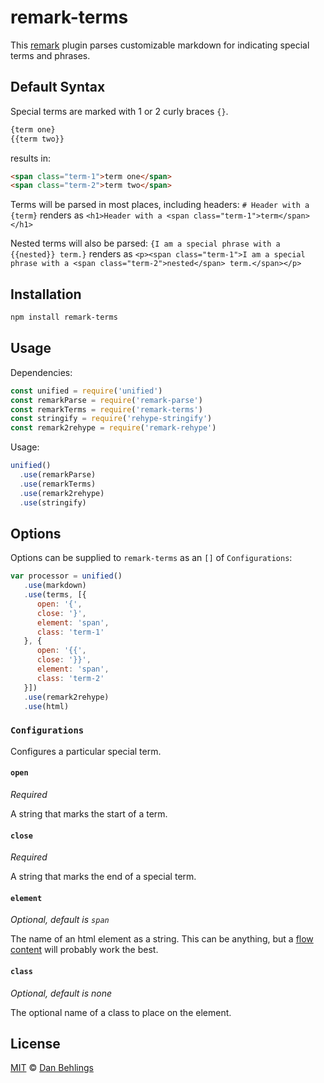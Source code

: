 # remark-terms

This [remark] plugin parses customizable markdown for indicating special terms and phrases. 

## Default Syntax

Special terms are marked with 1 or 2 curly braces `{}`. 

```markdown
{term one}
{{term two}}
```

results in:

```html
<span class="term-1">term one</span>
<span class="term-2">term two</span>
```

Terms will be parsed in most places, including headers: `# Header with a {term}` renders as `<h1>Header with a <span class="term-1">term</span></h1>`

Nested terms will also be parsed: `{I am a special phrase with a {{nested}} term.}` renders as `<p><span class="term-1">I am a special phrase with a <span class="term-2">nested</span> term.</span></p>`

## Installation

```bash
npm install remark-terms
```

## Usage

Dependencies:

```javascript
const unified = require('unified')
const remarkParse = require('remark-parse')
const remarkTerms = require('remark-terms')
const stringify = require('rehype-stringify')
const remark2rehype = require('remark-rehype')
```

Usage:

```javascript
unified()
  .use(remarkParse)
  .use(remarkTerms)
  .use(remark2rehype)
  .use(stringify)
```

## Options

Options can be supplied to `remark-terms` as an `[]` of `Configurations`:

```javascript
var processor = unified()
   .use(markdown)
   .use(terms, [{
      open: '{',
      close: '}',
      element: 'span',
      class: 'term-1'
   }, {
      open: '{{',
      close: '}}',
      element: 'span',
      class: 'term-2'
   }])
   .use(remark2rehype)
   .use(html)
```

### `Configurations`

Configures a particular special term. 

#### `open`

*Required*

A string that marks the start of a term. 

#### `close`

*Required*

A string that marks the end of a special term.

#### `element`

*Optional, default is `span`*

The name of an html element as a string. This can be anything, but a [flow content] will probably work the best.

#### `class`

*Optional, default is none*

The optional name of a class to place on the element.

## License

[MIT][license] © [Dan Behlings][nevenall]

<!-- Definitions -->

[license]: https://github.com/Nevenall/remark-terms/blob/master/LICENSE

[nevenall]: https://github.com/nevenall

[npm]: https://www.npmjs.com/package/remark-terms

[remark]: https://github.com/remarkjs/remark

[flow content]: https://www.w3.org/TR/2011/WD-html5-20110525/content-models.html#flow-content-0